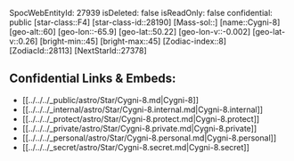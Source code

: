 ﻿---
location: [50.22,-65.9,60]
type: Star
tags:
- astro/Star

---
SpocWebEntityId: 27939
isDeleted: false
isReadOnly: false
confidential: public
[star-class::F4]
[star-class-id::28190]
[Mass-sol::]
[name::Cygni-8]
[geo-alt::60]
[geo-lon::-65.9]
[geo-lat::50.22]
[geo-lon-v::-0.002]
[geo-lat-v::0.26]
[bright-min::45]
[bright-max::45]
[Zodiac-index::8]
[ZodiacId::28113]
[NextStarId::27378]



## Confidential Links & Embeds: 
- [[../../../_public/astro/Star/Cygni-8.md|Cygni-8]] 
- [[../../../_internal/astro/Star/Cygni-8.internal.md|Cygni-8.internal]] 
- [[../../../_protect/astro/Star/Cygni-8.protect.md|Cygni-8.protect]] 
- [[../../../_private/astro/Star/Cygni-8.private.md|Cygni-8.private]] 
- [[../../../_personal/astro/Star/Cygni-8.personal.md|Cygni-8.personal]] 
- [[../../../_secret/astro/Star/Cygni-8.secret.md|Cygni-8.secret]]

